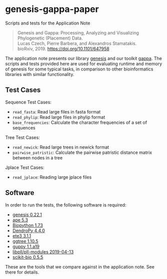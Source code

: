 # genesis-gappa-paper
Scripts and tests for the Application Note

> Genesis and Gappa: Processing, Analyzing and Visualizing Phylogenetic (Placement) Data.<br />
> Lucas Czech, Pierre Barbera, and Alexandros Stamatakis.<br />
> bioRxiv, 2019. https://doi.org/10.1101/647958<br />

The application note presents our library [genesis](https://github.com/lczech/genesis) and our toolkit [gappa](https://github.com/lczech/gappa). The scripts and tests provided here are used for evaluating runtime and memory of genesis for some typical tasks, in comparison to other bioinformatics libraries with similar functionality.

## Test Cases

Sequence Test Cases:

 - `read_fasta`: Read large files in fasta format
 - `read_phylip`: Read large files in phylip format
 - `base_frequencies`: Calculate the character frequencies of a set of sequences
 
Tree Test Cases:

 - `read_newick`: Read large trees in newick format
 - `pairwise_patristic`: Calculate the pairwise patristic distance matrix between nodes in a tree

Jplace Test Cases:

 - `read_jplace`: Reading large jplace files

## Software

In order to run the tests, the following software is required:

 - [genesis 0.22.1](https://github.com/lczech/genesis)
 - [ape 5.3](https://cran.r-project.org/web/packages/ape/index.html)
 - [Biopython 1.73](https://biopython.org/)
 - [DendroPy 4.4.0](https://dendropy.org/)
 - [ete3 3.1.1](http://etetoolkit.org/)
 - [ggtree 1.10.5](https://github.com/GuangchuangYu/ggtree)
 - [guppy 1.1.a19](http://matsen.github.io/pplacer/generated_rst/guppy.html)
 - [libpll/pll-modules 2019-04-13](https://github.com/ddarriba/pll-modules)
 - [scikit-bio 0.5.5](http://scikit-bio.org/)
 
These are the tools that we compare against in the application note. See there for details.

